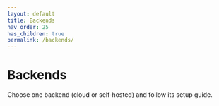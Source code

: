 ```yaml
---
layout: default
title: Backends
nav_order: 25
has_children: true
permalink: /backends/
---
```


# Backends

Choose one backend (cloud or self‑hosted) and follow its setup guide.





